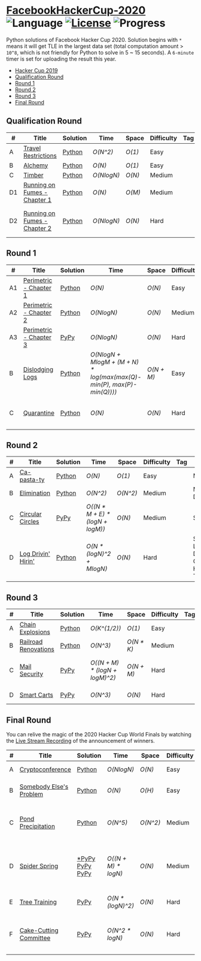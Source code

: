 # [FacebookHackerCup-2020](https://www.facebook.com/hackercup/past_rounds/) ![Language](https://img.shields.io/badge/language-Python-orange.svg) [![License](https://img.shields.io/badge/license-CC%203.0-blue.svg)](https://creativecommons.org/licenses/by-nc/3.0/) ![Progress](https://img.shields.io/badge/progress-24%20%2F%2024-ff69b4.svg)

Python solutions of Facebook Hacker Cup 2020. Solution begins with `*` means it will get TLE in the largest data set (total computation amount > `10^8`, which is not friendly for Python to solve in 5 ~ 15 seconds). A `6-minute` timer is set for uploading the result this year.

* [Hacker Cup 2019](https://github.com/kamyu104/FacebookHackerCup-2019)
* [Qualification Round](https://github.com/kamyu104/FacebookHackerCup-2020#qualification-round)
* [Round 1](https://github.com/kamyu104/FacebookHackerCup-2020#round-1)
* [Round 2](https://github.com/kamyu104/FacebookHackerCup-2020#round-2)
* [Round 3](https://github.com/kamyu104/FacebookHackerCup-2020#round-3)
* [Final Round](https://github.com/kamyu104/FacebookHackerCup-2020#final-round)

## Qualification Round
| # | Title | Solution | Time | Space | Difficulty | Tag | Note |
|---| ----- | -------- | ---- | ----- | ---------- | --- | ---- |
|A| [Travel Restrictions](https://www.facebook.com/codingcompetitions/hacker-cup/2020/qualification-round/problems/A)| [Python](./Qualification%20Round/travel_restrictions.py)| _O(N^2)_ | _O(1)_ | Easy | | Two Pointers |
|B| [Alchemy](https://www.facebook.com/codingcompetitions/hacker-cup/2020/qualification-round/problems/B)| [Python](./Qualification%20Round/alchemy.py)| _O(N)_ | _O(1)_ | Easy | | Math |
|C| [Timber](https://www.facebook.com/codingcompetitions/hacker-cup/2020/qualification-round/problems/C) | [Python](./Qualification%20Round/timber.py) | _O(NlogN)_ | _O(N)_ | Medium | | DP |
|D1| [Running on Fumes - Chapter 1](https://www.facebook.com/codingcompetitions/hacker-cup/2020/qualification-round/problems/D1)| [Python](./Qualification%20Round/running_on_fumes_chapter_1.py) | _O(N)_ | _O(M)_ | Medium | | Mono Deque |
|D2| [Running on Fumes - Chapter 2](https://www.facebook.com/codingcompetitions/hacker-cup/2020/qualification-round/problems/D2)| [Python](./Qualification%20Round/running_on_fumes_chapter_2.py) | _O(NlogN)_ | _O(N)_ | Hard | | DFS, BFS, Segment Tree |

## Round 1
| # | Title | Solution | Time | Space | Difficulty | Tag | Note |
|---| ----- | -------- | ---- | ----- | ---------- | --- | ---- |
|A1| [Perimetric - Chapter 1](https://www.facebook.com/codingcompetitions/hacker-cup/2020/round-1/problems/A1)| [Python](./Round%201/perimetric_ch1.py)| _O(N)_ | _O(N)_ | Easy | | Mono Deque |
|A2| [Perimetric - Chapter 2](https://www.facebook.com/codingcompetitions/hacker-cup/2020/round-1/problems/A2)| [Python](./Round%201/perimetric_ch2.py)| _O(NlogN)_ | _O(N)_ | Medium | | Skip List, Line Sweep |
|A3| [Perimetric - Chapter 3](https://www.facebook.com/codingcompetitions/hacker-cup/2020/round-1/problems/A3) | [PyPy](./Round%201/perimetric_ch3.py) | _O(NlogN)_ | _O(N)_ | Hard | | Skip List, Line Sweep |
|B| [Dislodging Logs](https://www.facebook.com/codingcompetitions/hacker-cup/2020/round-1/problems/B)| [Python](./Round%201/dislodging_logs.py) | _O(NlogN + MlogM + (M + N) * log(max(max(Q)-min(P), max(P)-min(Q))))_ | _O(N + M)_ | Easy | | Binary Search, Greedy |
|C| [Quarantine](https://www.facebook.com/codingcompetitions/hacker-cup/2020/round-1/problems/C)| [Python](./Round%201/quarantine.py) | _O(N)_ | _O(N)_ | Hard | | Preorder Traversal, Flood Fill, DP |

## Round 2
| # | Title | Solution | Time | Space | Difficulty | Tag | Note |
|---| ----- | -------- | ---- | ----- | ---------- | --- | ---- |
|A| [Ca-pasta-ty](https://www.facebook.com/codingcompetitions/hacker-cup/2020/round-2/problems/A)| [Python](./Round%202/capastaty.py)| _O(N)_ | _O(1)_ | Easy | | Math |
|B| [Elimination](https://www.facebook.com/codingcompetitions/hacker-cup/2020/round-2/problems/B)| [Python](./Round%202/elimination.py) | _O(N^2)_ | _O(N^2)_ | Medium | | Math, DP |
|C| [Circular Circles](https://www.facebook.com/codingcompetitions/hacker-cup/2020/round-2/problems/C)| [PyPy](./Round%202/circular_circles.py) | _O((N * M + E) * (logN + logM))_ | _O(N)_ | Medium | | Skip List |
|D| [Log Drivin' Hirin'](https://www.facebook.com/codingcompetitions/hacker-cup/2020/round-2/problems/D)| [Python](./Round%202/log_drivin_hirin.py) | _O(N * (logN)^2 + MlogN)_ | _O(N)_ | Hard | | Skip List, Dynamic Convex Hull Trick |

## Round 3
| # | Title | Solution | Time | Space | Difficulty | Tag | Note |
|---| ----- | -------- | ---- | ----- | ---------- | --- | ---- |
|A| [Chain Explosions](https://www.facebook.com/codingcompetitions/hacker-cup/2020/round-3/problems/A)| [Python](./Round%203/chain_explosions.py)| _O(K^(1/2))_ | _O(1)_ | Easy | | Math |
|B| [Railroad Renovations](https://www.facebook.com/codingcompetitions/hacker-cup/2020/round-3/problems/B)| [Python](./Round%203/railroad_renovations.py) | _O(N^3)_ | _O(N * K)_ | Medium | | DP, Math |
|C| [Mail Security](https://www.facebook.com/codingcompetitions/hacker-cup/2020/round-3/problems/C)| [PyPy](./Round%203/mail_security.py) | _O((N + M) * (logN + logM)^2)_ | _O(N + M)_ | Hard | | Binary Search, Skip List, Greedy |
|D| [Smart Carts](https://www.facebook.com/codingcompetitions/hacker-cup/2020/round-3/problems/D)| [PyPy](./Round%203/smart_carts.py) | _O(N^3)_ | _O(N)_ | Hard | | Math, Precompute |

## Final Round
You can relive the magic of the 2020 Hacker Cup World Finals by watching the [Live Stream Recording](https://www.facebook.com/133954286636768/videos/3419236791531577) of the announcement of winners.

| # | Title | Solution | Time | Space | Difficulty | Tag | Note |
|---| ----- | -------- | ---- | ----- | ---------- | --- | ---- |
|A| [Cryptoconference](https://www.facebook.com/codingcompetitions/hacker-cup/2020/final-round/problems/A)| [Python](./Final%20Round/cryptoconference.py) | _O(NlogN)_ | _O(N)_ | Easy || Skip List, Counting |
|B| [Somebody Else's Problem](https://www.facebook.com/codingcompetitions/hacker-cup/2020/final-round/problems/B)| [Python](./Final%20Round/somebody_elses_problem.py) | _O(N)_ | _O(H)_ | Easy || Tree Traversal, DP |
|C| [Pond Precipitation](https://www.facebook.com/codingcompetitions/hacker-cup/2020/final-round/problems/C)| [Python](./Final%20Round/pond_precipitation.py) | _O(N^5)_ | _O(N^2)_ | Medium || DP, Euler's Theorem, Expected Value |
|D| [Spider Spring](https://www.facebook.com/codingcompetitions/hacker-cup/2020/final-round/problems/D)| [*PyPy](./Final%20Round/spider_spring.py) [PyPy](./Final%20Round/spider_spring2.py) [PyPy](./Final%20Round/spider_spring3.py) | _O((N + M) * logN)_ | _O(N)_ | Medium || Skip List, Segment Tree, BIT, Fenwick Tree, Counting |
|E| [Tree Training](https://www.facebook.com/codingcompetitions/hacker-cup/2020/final-round/problems/E)| [PyPy](./Final%20Round/tree_training.py) | _O(N * (logN)^2)_ | _O(N)_ | Hard || Binary Search, Counting |
|F| [Cake-Cutting Committee](https://www.facebook.com/codingcompetitions/hacker-cup/2020/final-round/problems/F)| [PyPy](./Final%20Round/cake_cutting_committee.py) | _O(N^2 * logN)_ | _O(N)_ | Hard || Geometry, Line Sweep, Segment Tree |
